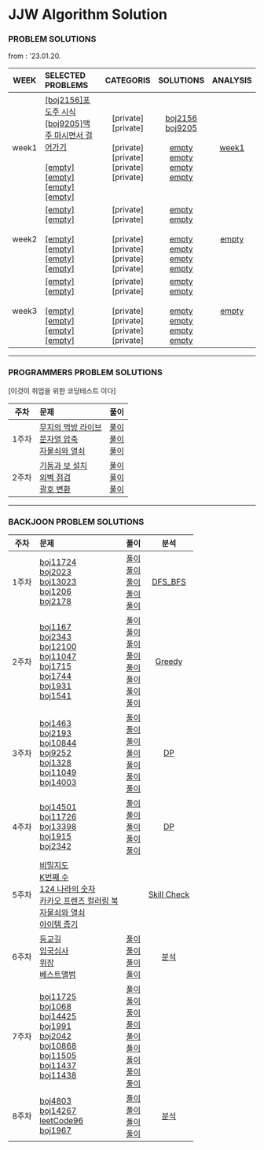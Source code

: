 # JJW Algorithm Solution
### PROBLEM SOLUTIONS
from : '23.01.20.

| WEEK | SELECTED PROBLEMS | CATEGORIS | SOLUTIONS | ANALYSIS |
|:----:|:------------------|:---------:|:---------:|:-----------------------:|
| week1 | [[boj2156]포도주 시식](https://www.acmicpc.net/problem/2156) <br> [[boj9205]맥주 마시면서 걸어가기](https://www.acmicpc.net/problem/9205) <br><br> [[empty]]() <br> [[empty]]() <br> [[empty]]() <br> [[empty]]() | [private] <br> [private] <br><br> [private] <br> [private] <br> [private] <br> [private] | [boj2156](DP/2156.cpp) <br> [boj9205](DP/9205.cpp) <br><br> [empty]() <br> [empty]() <br> [empty]() <br> [empty]() | [week1](분석/week1.ipynb) |
| week2 | [[empty]]() <br> [[empty]]() <br><br> [[empty]]() <br> [[empty]]() <br> [[empty]]() <br> [[empty]]() | [private] <br> [private] <br><br> [private] <br> [private] <br> [private] <br> [private] | [empty]() <br> [empty]() <br><br> [empty]() <br> [empty]() <br> [empty]() <br> [empty]() | [empty]() |
| week3 | [[empty]]() <br> [[empty]]() <br><br> [[empty]]() <br> [[empty]]() <br> [[empty]]() <br> [[empty]]() | [private] <br> [private] <br><br> [private] <br> [private] <br> [private] <br> [private] | [empty]() <br> [empty]() <br><br> [empty]() <br> [empty]() <br> [empty]() <br> [empty]() | [empty]() |

---
### PROGRAMMERS PROBLEM SOLUTIONS
[이것이 취업을 위한 코딩테스트 이다]  

| 주차  | 문제    | 풀이     |
|:-----:|:---|:---:|
| 1주차  | [무지의 먹방 라이브](https://school.programmers.co.kr/learn/courses/42891/lessons/42891) <br> [문자열 압축](https://school.programmers.co.kr/learn/courses/30/lessons/60057) <br> [자물쇠와 열쇠](https://school.programmers.co.kr/learn/courses/30/lessons/60059) | [풀이](Programmers_Problems/42891.cpp) <br> [풀이](Programmers_Problems/60057.cpp) <br> [풀이](Programmers_Problems/60059.cpp)
| 2주차  | [기둥과 보 설치](https://school.programmers.co.kr/learn/courses/30/lessons/60061) <br> [외벽 점검](https://school.programmers.co.kr/learn/courses/30/lessons/60062) <br> [괄호 변환](https://school.programmers.co.kr/learn/courses/30/lessons/60058) | [풀이](Programmers_Problems/60061.cpp) <br> [풀이](Programmers_Problems/60062.cpp) <br> [풀이](Programmers_Problems/60058.cpp)

---
### BACKJOON PROBLEM SOLUTIONS
| 주차 | 문제 | 풀이 | 분석 |
|:---:|:------|:-----:|:-----:|
| 1주차  | [boj11724](https://www.acmicpc.net/problem/11724) <br> [boj2023](https://www.acmicpc.net/problem/2023) <br> [boj13023](https://www.acmicpc.net/problem/13023) <br> [boj1206](https://www.acmicpc.net/problem/1260) <br> [boj2178](https://www.acmicpc.net/problem/2178)  | [풀이](DFS_BFS/11724.cpp) <br> [풀이](DFS_BFS/2023.cpp) <br> [풀이](DFS_BFS/13023.cpp) <br> [풀이](DFS_BFS/1206.cpp) <br> [풀이](DFS_BFS/2178.cpp)  | [DFS_BFS](분석/DFS_BFS.ipynb)
| 2주차  | [boj1167](https://www.acmicpc.net/problem/1167) <br> [boj2343](https://www.acmicpc.net/problem/2343) <br> [boj12100](https://www.acmicpc.net/problem/12100) <br> [boj11047](https://www.acmicpc.net/problem/11047) <br> [boj1715](https://www.acmicpc.net/problem/1715)  <br> [boj1744](https://www.acmicpc.net/problem/1744) <br> [boj1931](https://www.acmicpc.net/problem/1931) <br> [boj1541](https://www.acmicpc.net/problem/1541)  | [풀이](DFS_BFS/1167.cpp) <br> [풀이](BinarySeach/2343.cpp) <br> [풀이](DFS_BFS/12100.cpp) <br> [풀이](Greedy/11047.cpp) <br> [풀이](Greedy/1715.cpp) <br> [풀이](Greedy/1744.cpp) <br> [풀이](Greedy/1931.cpp) <br> [풀이](Greedy/1541.cpp)  |  [Greedy](분석/Greedy.ipynb)
| 3주차  | [boj1463](https://www.acmicpc.net/problem/1463) <br> [boj2193](https://www.acmicpc.net/problem/2193) <br>[boj10844](https://www.acmicpc.net/problem/10844) <br> [boj9252](https://www.acmicpc.net/problem/9252) <br> [boj1328](https://www.acmicpc.net/problem/1328) <br> [boj11049](https://www.acmicpc.net/problem/11049) <br> [boj14003](https://www.acmicpc.net/problem/14003)  | [풀이](DP/1463.cpp) <br> [풀이](DP/2193.cpp) <br> [풀이](DP/10844.cpp) <br> [풀이](DP/9252.cpp) <br> [풀이](DP/1328.cpp) <br> [풀이](DP/11049.cpp) <br> [풀이](DP/14003.cpp) <br> | [DP](분석/DP.ipynb)
| 4주차 | [boj14501](https://www.acmicpc.net/problem/) <br> [boj11726](https://www.acmicpc.net/problem/) <br> [boj13398](https://www.acmicpc.net/problem/) <br> [boj1915](https://www.acmicpc.net/problem/) <br> [boj2342](https://www.acmicpc.net/problem/) | [풀이](DP/14501.cpp) <br> [풀이](DP/11726.cpp) <br> [풀이](DP/13398.cpp) <br> [풀이](DP/1915.cpp) <br> [풀이](DP/2342.cpp) <br> | [DP](분석/DP.ipynb)
| 5주차 | [비밀지도](https://school.programmers.co.kr/learn/courses/30/lessons/17681) <br> [K번째 수](https://school.programmers.co.kr/learn/courses/30/lessons/42748) <br> [124 나라의 숫자](https://school.programmers.co.kr/learn/courses/30/lessons/12899) <br> [카카오 프렌즈 컬러링 북](https://school.programmers.co.kr/learn/courses/30/lessons/1829) <br> [자물쇠와 열쇠](https://school.programmers.co.kr/learn/courses/30/lessons/60059) <br> [아이템 줍기](https://school.programmers.co.kr/learn/courses/30/lessons/87694#qna) | | [Skill Check](분석/Programmers_Skill_Check.ipynb)
| 6주차 | [등교길](https://school.programmers.co.kr/learn/courses/30/lessons/42898) <br> [입국심사](https://school.programmers.co.kr/learn/courses/30/lessons/43238) <br> [위장](https://school.programmers.co.kr/learn/courses/30/lessons/42578) <br> [베스트앨범](https://school.programmers.co.kr/learn/courses/30/lessons/42579) | [풀이](Programmers_Problems/42898.cpp) <br> [풀이](Programmers_Problems/43238.cpp) <br> [풀이](Programmers_Problems/42578.cpp) <br> [풀이](Programmers_Problems/42579.cpp) | [분석](분석/Programmers_Problem.ipynb)
| 7주차 | [boj11725](https://www.acmicpc.net/problem/11725) <br> [boj1068](https://www.acmicpc.net/problem/1068) <br> [boj14425](https://www.acmicpc.net/problem/14425) <br> [boj1991](https://www.acmicpc.net/problem/1991) <br> [boj2042](https://www.acmicpc.net/problem/2042) <br> [boj10868](https://www.acmicpc.net/problem/10868) <br> [boj11505](https://www.acmicpc.net/problem/11505) <br> [boj11437](https://www.acmicpc.net/problem/11437) <br> [boj11438](https://www.acmicpc.net/problem/11438) | [풀이](Tree/11725.cpp) <br> [풀이](Tree/1068.cpp) <br> [풀이](Tree/14425.cpp) <br> [풀이](Tree/1991.cpp) <br> [풀이](Tree/2042.cpp) <br> [풀이](Tree/10868.cpp) <br> [풀이](Tree/11505.cpp) <br> [풀이](Tree/11437.cpp) <br> [풀이](Tree/11438.cpp) | |
| 8주차 | [boj4803](https://www.acmicpc.net/problem/4803) <br> [boj14267](https://www.acmicpc.net/problem/14267) <br> [leetCode96](https://leetcode.com/problems/unique-binary-search-trees/) <br> [boj1967](https://www.acmicpc.net/problem/1967) | [풀이](Tree/4803.cpp) <br> [풀이](Tree/14267.cpp) <br> [풀이](Tree/leetcode96) <br> [풀이](Tree/1967.cpp) | [분석](분석/Tree2.ipynb) |
